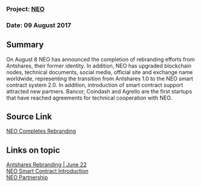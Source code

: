 ### Project: [NEO](../projects/neo.md)
### Date: 09 August 2017
## Summary
On August 8 NEO has announced the completion of rebranding efforts from Antshares, their former identity. In addition, NEO has upgraded blockchain nodes, technical documents, social media, official site and exchange name worldwide, representing the transition from Antshares 1.0 to the NEO smart contract system 2.0. 
In addition, introduction of smart contract support attracted new partners. Bancor, Coindash and Agrello are the first startups that have reached agreements for technical cooperation with NEO.
## Source Link
[NEO Completes Rebranding](https://bitcoinmagazine.com/articles/antshares-rebrands-introduces-neo-and-new-smart-economy1/)
## Links on topic
[Antshares Rebranding | June 22](https://bitcoinmagazine.com/articles/antshares-rebrands-introduces-neo-and-new-smart-economy1/)  
[NEO Smart Contract Introduction](http://docs.neo.org/en-us/sc/introduction.html)  
[NEO Partnership](https://www.reddit.com/r/NEO/comments/6slnk2/neo_antshares_6_partnerships_announced_neon/)
